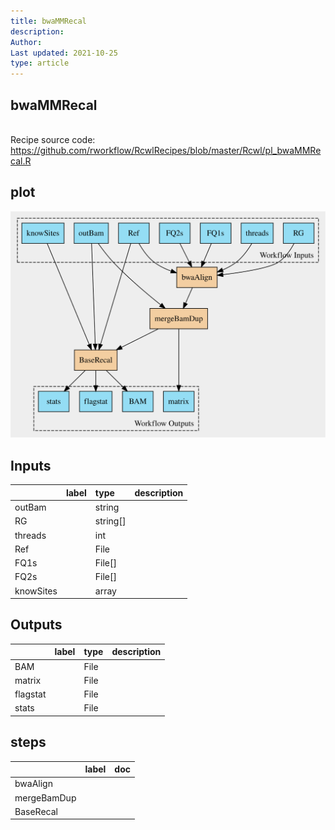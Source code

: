 ```yaml
---
title: bwaMMRecal
description: 
Author: 
Last updated: 2021-10-25
type: article
---
```

## bwaMMRecal
<br>Recipe source code: <https://github.com/rworkflow/RcwlRecipes/blob/master/Rcwl/pl_bwaMMRecal.R>
## plot
![## bwaMMRecal](/plots/bwaMMRecal.svg)
## Inputs
|          |label |type     |description  |
|:---------|:-----|:--------|:------------|
|outBam    |      |string   |  |
|RG        |      |string[] |  |
|threads   |      |int      |  |
|Ref       |      |File     |  |
|FQ1s      |      |File[]   |  |
|FQ2s      |      |File[]   |  |
|knowSites |      |array    |  |
## Outputs
|         |label        |type |description  |
|:--------|:------------|:----|:------------|
|BAM      |  |File |  |
|matrix   |  |File |  |
|flagstat |  |File |  |
|stats    |  |File |  |
## steps
|            |label        |doc          |
|:-----------|:------------|:------------|
|bwaAlign    |  |  |
|mergeBamDup |  |  |
|BaseRecal   |  |  |
